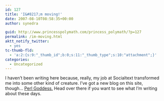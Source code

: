 ```yaml
---
id: 127
title: 'I&#8217;m moving!'
date: 2007-08-10T08:58:35+00:00
author: synedra

guid: http://www.princesspolymath.com/princess_polymath/?p=127
permalink: /im-moving.html
aktt_notify_twitter:
  - yes
tc-thumb-fld:
  - 'a:2:{s:9:"_thumb_id";b:0;s:11:"_thumb_type";s:10:"attachment";}'
categories:
  - Uncategorized
---
```

I haven&#8217;t been writing here because, really, my job at Socialtext transformed me into some other kind of creature. I&#8217;ve got a new blog on this site, though&#8230; [Perl Goddess.](http://www.perlgoddess.com/perlgoddess) Head over there if you want to see what I&#8217;m writing about these days.